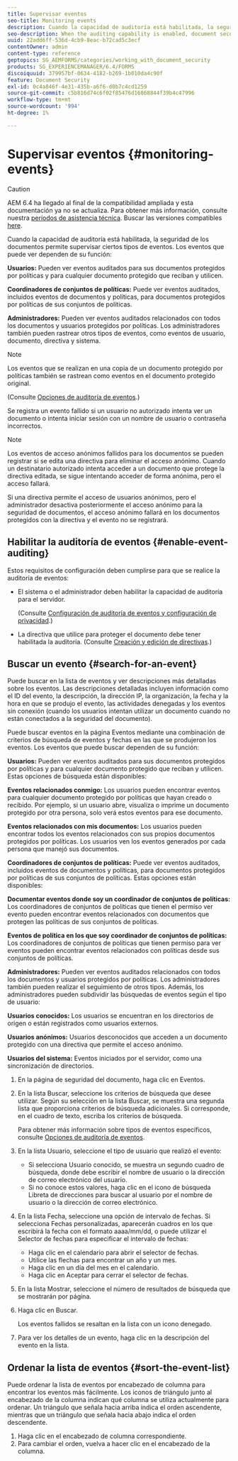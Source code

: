```yaml
---
title: Supervisar eventos
seo-title: Monitoring events
description: Cuando la capacidad de auditoría está habilitada, la seguridad de los documentos permite supervisar ciertos tipos de eventos. Puede buscar y ordenar fácilmente la lista de eventos mediante la seguridad del documento.
seo-description: When the auditing capability is enabled, document security enables you to monitor certain types of events. You can easily search and sort the events list using the document security.
uuid: 22add6ff-536d-4cb9-8eac-b72cad5c3ecf
contentOwner: admin
content-type: reference
geptopics: SG_AEMFORMS/categories/working_with_document_security
products: SG_EXPERIENCEMANAGER/6.4/FORMS
discoiquuid: 379957bf-0634-4182-b269-1b010da4c90f
feature: Document Security
exl-id: 0c4a846f-4e31-435b-a6f6-d0b7c4cd1259
source-git-commit: c5b816d74c6f02f85476d16868844f39b4c47996
workflow-type: tm+mt
source-wordcount: '994'
ht-degree: 1%

---
```


# Supervisar eventos {#monitoring-events}

>[!CAUTION]
>
>AEM 6.4 ha llegado al final de la compatibilidad ampliada y esta documentación ya no se actualiza. Para obtener más información, consulte nuestra [períodos de asistencia técnica](https://helpx.adobe.com/es/support/programs/eol-matrix.html). Buscar las versiones compatibles [here](https://experienceleague.adobe.com/docs/).

Cuando la capacidad de auditoría está habilitada, la seguridad de los documentos permite supervisar ciertos tipos de eventos. Los eventos que puede ver dependen de su función:

**Usuarios:** Pueden ver eventos auditados para sus documentos protegidos por políticas y para cualquier documento protegido que reciban y utilicen.

**Coordinadores de conjuntos de políticas:** Puede ver eventos auditados, incluidos eventos de documentos y políticas, para documentos protegidos por políticas de sus conjuntos de políticas.

**Administradores:** Pueden ver eventos auditados relacionados con todos los documentos y usuarios protegidos por políticas. Los administradores también pueden rastrear otros tipos de eventos, como eventos de usuario, documento, directiva y sistema.

>[!NOTE]
>
>Los eventos que se realizan en una copia de un documento protegido por políticas también se rastrean como eventos en el documento protegido original.

(Consulte [Opciones de auditoría de eventos](/help/forms/using/admin-help/configuring-client-server-options.md#event-auditing-options).)

Se registra un evento fallido si un usuario no autorizado intenta ver un documento o intenta iniciar sesión con un nombre de usuario o contraseña incorrectos.

>[!NOTE]
>
>Los eventos de acceso anónimos fallidos para los documentos se pueden registrar si se edita una directiva para eliminar el acceso anónimo. Cuando un destinatario autorizado intenta acceder a un documento que protege la directiva editada, se sigue intentando acceder de forma anónima, pero el acceso fallará.

Si una directiva permite el acceso de usuarios anónimos, pero el administrador desactiva posteriormente el acceso anónimo para la seguridad de documentos, el acceso anónimo fallará en los documentos protegidos con la directiva y el evento no se registrará.

## Habilitar la auditoría de eventos {#enable-event-auditing}

Estos requisitos de configuración deben cumplirse para que se realice la auditoría de eventos:

* El sistema o el administrador deben habilitar la capacidad de auditoría para el servidor.

   (Consulte [Configuración de auditoría de eventos y configuración de privacidad](/help/forms/using/admin-help/configuring-client-server-options.md#configuring-event-auditing-and-privacy-settings).)

* La directiva que utilice para proteger el documento debe tener habilitada la auditoría. (Consulte [Creación y edición de directivas](/help/forms/using/admin-help/creating-policies.md#creating-and-editing-policies).)

## Buscar un evento {#search-for-an-event}

Puede buscar en la lista de eventos y ver descripciones más detalladas sobre los eventos. Las descripciones detalladas incluyen información como el ID del evento, la descripción, la dirección IP, la organización, la fecha y la hora en que se produjo el evento, las actividades denegadas y los eventos sin conexión (cuando los usuarios intentan utilizar un documento cuando no están conectados a la seguridad del documento).

Puede buscar eventos en la página Eventos mediante una combinación de criterios de búsqueda de eventos y fechas en las que se produjeron los eventos. Los eventos que puede buscar dependen de su función:

**Usuarios:** Pueden ver eventos auditados para sus documentos protegidos por políticas y para cualquier documento protegido que reciban y utilicen. Estas opciones de búsqueda están disponibles:

**Eventos relacionados conmigo:** Los usuarios pueden encontrar eventos para cualquier documento protegido por políticas que hayan creado o recibido. Por ejemplo, si un usuario abre, visualiza o imprime un documento protegido por otra persona, solo verá estos eventos para ese documento.

**Eventos relacionados con mis documentos:** Los usuarios pueden encontrar todos los eventos relacionados con sus propios documentos protegidos por políticas. Los usuarios ven los eventos generados por cada persona que manejó sus documentos.

**Coordinadores de conjuntos de políticas:** Puede ver eventos auditados, incluidos eventos de documentos y políticas, para documentos protegidos por políticas de sus conjuntos de políticas. Estas opciones están disponibles:

**Documentar eventos donde soy un coordinador de conjuntos de políticas:** Los coordinadores de conjuntos de políticas que tienen el permiso ver evento pueden encontrar eventos relacionados con documentos que protegen las políticas de sus conjuntos de políticas.

**Eventos de política en los que soy coordinador de conjuntos de políticas:** Los coordinadores de conjuntos de políticas que tienen permiso para ver eventos pueden encontrar eventos relacionados con políticas desde sus conjuntos de políticas.

**Administradores:** Pueden ver eventos auditados relacionados con todos los documentos y usuarios protegidos por políticas. Los administradores también pueden realizar el seguimiento de otros tipos. Además, los administradores pueden subdividir las búsquedas de eventos según el tipo de usuario:

**Usuarios conocidos:** Los usuarios se encuentran en los directorios de origen o están registrados como usuarios externos.

**Usuarios anónimos:** Usuarios desconocidos que acceden a un documento protegido con una directiva que permite el acceso anónimo.

**Usuarios del sistema:** Eventos iniciados por el servidor, como una sincronización de directorios.

1. En la página de seguridad del documento, haga clic en Eventos.
1. En la lista Buscar, seleccione los criterios de búsqueda que desee utilizar. Según su selección en la lista Buscar, se muestra una segunda lista que proporciona criterios de búsqueda adicionales. Si corresponde, en el cuadro de texto, escriba los criterios de búsqueda.

   Para obtener más información sobre tipos de eventos específicos, consulte [Opciones de auditoría de eventos](/help/forms/using/admin-help/configuring-client-server-options.md#event-auditing-options).

1. En la lista Usuario, seleccione el tipo de usuario que realizó el evento:

   * Si selecciona Usuario conocido, se muestra un segundo cuadro de búsqueda, donde debe escribir el nombre de usuario o la dirección de correo electrónico del usuario.
   * Si no conoce estos valores, haga clic en el icono de búsqueda Libreta de direcciones para buscar al usuario por el nombre de usuario o la dirección de correo electrónico.

1. En la lista Fecha, seleccione una opción de intervalo de fechas. Si selecciona Fechas personalizadas, aparecerán cuadros en los que escribirá la fecha con el formato aaaa/mm/dd, o puede utilizar el Selector de fechas para especificar el intervalo de fechas:

   * Haga clic en el calendario para abrir el selector de fechas.
   * Utilice las flechas para encontrar un año y un mes.
   * Haga clic en un día del mes en el calendario.
   * Haga clic en Aceptar para cerrar el selector de fechas.

1. En la lista Mostrar, seleccione el número de resultados de búsqueda que se mostrarán por página.
1. Haga clic en Buscar.

   Los eventos fallidos se resaltan en la lista con un icono denegado.

1. Para ver los detalles de un evento, haga clic en la descripción del evento en la lista.

## Ordenar la lista de eventos {#sort-the-event-list}

Puede ordenar la lista de eventos por encabezado de columna para encontrar los eventos más fácilmente. Los iconos de triángulo junto al encabezado de la columna indican qué columna se utiliza actualmente para ordenar. Un triángulo que señala hacia arriba indica el orden ascendente, mientras que un triángulo que señala hacia abajo indica el orden descendente.

1. Haga clic en el encabezado de columna correspondiente.
1. Para cambiar el orden, vuelva a hacer clic en el encabezado de la columna.
